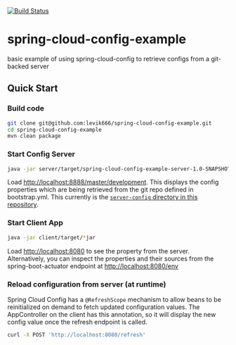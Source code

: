 [![Build Status](https://travis-ci.org/ericdahl/spring-cloud-config-example.svg)](https://travis-ci.org/ericdahl/spring-cloud-config-example)

# spring-cloud-config-example
basic example of using spring-cloud-config to retrieve configs from a git-backed server

## Quick Start

### Build code

```bash
git clone git@github.com:levik666/spring-cloud-config-example.git
cd spring-cloud-config-example
mvn clean package
```

### Start Config Server

```bash
java -jar server/target/spring-cloud-config-example-server-1.0-SNAPSHOT.jar
```

Load [http://localhost:8888/master/development](http://localhost:8888/master/development). 
This displays the config properties which are being retrieved from the git repo defined 
in bootstrap.yml. This currently is the [`server-config` directory in this repository](https://github.com/ericdahl/spring-cloud-config-example/tree/master/server-config).

### Start Client App
```bash
java -jar client/target/*jar
```

Load [http://localhost:8080](http://localhost:8080) to see the property from the server. 
Alternatively, you can inspect the properties and their sources from the spring-boot-actuator
endpoint at [http://localhost:8080/env](http://localhost:8080/env)

### Reload configuration from server (at runtime)

Spring Cloud Config has a `@RefreshScope` mechanism to allow beans to be reinitialized
on demand to fetch updated configuration values. The AppController on the client
has this annotation, so it will display the new config value once the refresh
endpoint is called.

```bash
curl -X POST 'http://localhost:8080/refresh'
```
